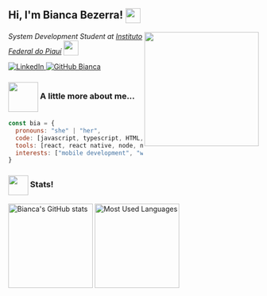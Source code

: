 <h2>
  Hi, I'm Bianca Bezerra!
  <img 
    src="https://media.giphy.com/media/t1n31R6QKTUvtluAAi/giphy.gif" 
    width="30" 
    style="vertical-align: middle;"
  >
</h2>

<img 
  align="right" 
  src="https://cdn-images-1.medium.com/v2/resize:fit:720/0*41inHKnPhGb04HsO.gif" 
  width="230"
/>

<p>
  <em>
    System Development Student at 
    <a href="https://www.ifpi.edu.br/">Instituto Federal do Piauí</a>
    <img 
      src="https://media0.giphy.com/media/v1.Y2lkPTc5MGI3NjExdzFwem9vc3M2ZWZ0cGtzaHF2NGh4NjB0c3d2OW9nc2QxNmRoM251bSZlcD12MV9pbnRlcm5hbF9naWZfYnlfaWQmY3Q9cw/h4x6RMBru1Mx7zLWko/giphy.gif" 
      width="30" 
      style="vertical-align: text-bottom;"
    >
  </em>
</p>

<p>
  <a href="https://www.linkedin.com/in/bianca--bezerra/">
    <img 
      src="https://img.shields.io/badge/LinkedIn-bianca--bezerra-informational?style=flat-square&logo=linkedin&logoColor=white" 
      alt="LinkedIn"
    />
  </a>

  <a href="https://github.com/bianca-bezerra">
    <img 
      src="https://img.shields.io/github/followers/bianca-bezerra?label=GitHub&style=social" 
      alt="GitHub Bianca"
    />
  </a>
</p>

<h3>
  <img 
    src="https://media.giphy.com/media/cgzHlhotPqBPesNYyU/giphy.gif?cid=ecf05e4767375ilwyky4jpcu4m0x884y5lyna3nu25isykqt&ep=v1_stickers_related&rid=giphy.gif&ct=s" 
    width="60" 
    style="vertical-align: middle;"
  >
  A little more about me...
</h3>

```javascript
const bia = {
  pronouns: "she" | "her",
  code: [javascript, typescript, HTML, CSS, python,java],
  tools: [react, react native, node, nextJS, docker, django, flutter, figma, git],
  interests: ["mobile development", "web development", "UI/UX design"],
}

```

<h3>
  <img 
    src="https://media.giphy.com/media/v1.Y2lkPTc5MGI3NjExcnUyaDhzYWVqa2ZtMzkzbGg1ZmdzaWJudWI4YXlvY2d0Y3ZyNXFmNyZlcD12MV9zdGlja2Vyc19zZWFyY2gmY3Q9cw/YT8NIA8fU2pz6Gf2kR/giphy.gif" 
    width="40" 
    style="vertical-align: middle;"
  >
  Stats!
</h3>

<p align="left"> <img src="https://github-readme-stats.vercel.app/api?username=bianca-bezerra&show_icons=true&theme=dracula" height="170" alt="Bianca's GitHub stats"/> <img src="https://github-readme-stats.vercel.app/api/top-langs/?username=bianca-bezerra&layout=compact&theme=dracula" height="170" alt="Most Used Languages"/> </p> 


